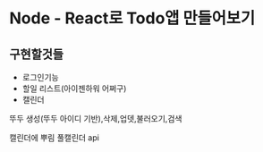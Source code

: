 # Node - React로 Todo앱 만들어보기

## 구현할것들

- 로그인기능
- 할일 리스트(아이젠하워 어쩌구)
- 캘린더

뚜두 생성(뚜두 아이디 기반),삭제,업뎃,불러오기,검색

캘린더에 뿌림 풀캘린더 api
